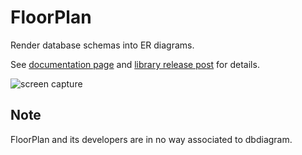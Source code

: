 # FloorPlan

Render database schemas into ER diagrams.

See [documentation page](https://julioz.github.io/FloorPlan/) and [library release post](https://medium.com/@juliozynger/floorplan-visualize-database-evolution-b19a8eabf309) for details.

![screen capture](https://raw.githubusercontent.com/julioz/FloorPlan/master/docs/images/screencapture.gif)

## Note

FloorPlan and its developers are in no way associated to dbdiagram.
